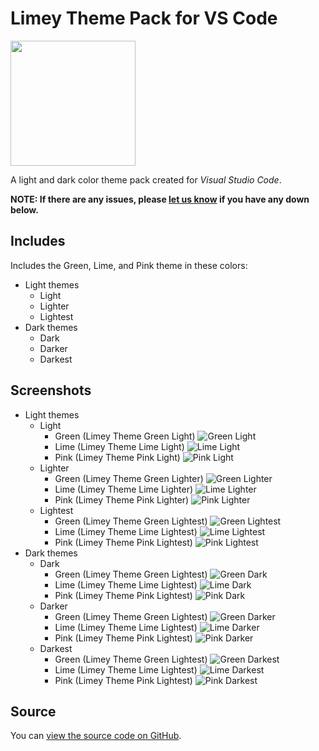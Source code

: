 # Limey Theme Pack for VS Code

<img src=assets/icon.png width=200>

A light and dark color theme pack created for _Visual Studio Code_.

**NOTE: If there are any issues, please [let us know](#source) if you have any down below.**

## Includes

Includes the Green, Lime, and Pink theme in these colors:

- Light themes
    - Light
    - Lighter
    - Lightest
- Dark themes
    - Dark
    - Darker
    - Darkest

## Screenshots

- Light themes
    - Light
        - Green (Limey Theme Green Light)
        ![Green Light](assets/screenshots/light/light/green.png)
        - Lime (Limey Theme Lime Light)
        ![Lime Light](assets/screenshots/light/light/lime.png)
        - Pink (Limey Theme Pink Light)
        ![Pink Light](assets/screenshots/light/light/pink.png)
    - Lighter
        - Green (Limey Theme Green Lighter)
        ![Green Lighter](assets/screenshots/light/lighter/green.png)
        - Lime (Limey Theme Lime Lighter)
        ![Lime Lighter](assets/screenshots/light/lighter/lime.png)
        - Pink (Limey Theme Pink Lighter)
        ![Pink Lighter](assets/screenshots/light/lighter/pink.png)
    - Lightest
        - Green (Limey Theme Green Lightest)
        ![Green Lightest](assets/screenshots/light/lightest/green.png)
        - Lime (Limey Theme Lime Lightest)
        ![Lime Lightest](assets/screenshots/light/lightest/lime.png)
        - Pink (Limey Theme Pink Lightest)
        ![Pink Lightest](assets/screenshots/light/lightest/pink.png)
- Dark themes
    - Dark
        - Green (Limey Theme Green Lightest)
        ![Green Dark](assets/screenshots/dark/darker/green.png)
        - Lime (Limey Theme Lime Lightest)
        ![Lime Dark](assets/screenshots/dark/darker/lime.png)
        - Pink (Limey Theme Pink Lightest)
        ![Pink Dark](assets/screenshots/dark/darker/pink.png)
    - Darker
        - Green (Limey Theme Green Lightest)
        ![Green Darker](assets/screenshots/dark/darker/green.png)
        - Lime (Limey Theme Lime Lightest)
        ![Lime Darker](assets/screenshots/dark/darker/lime.png)
        - Pink (Limey Theme Pink Lightest)
        ![Pink Darker](assets/screenshots/dark/darker/pink.png)
    - Darkest
        - Green (Limey Theme Green Lightest)
        ![Green Darkest](assets/screenshots/dark/darkest/green.png)
        - Lime (Limey Theme Lime Lightest)
        ![Lime Darkest](assets/screenshots/dark/darkest/lime.png)
        - Pink (Limey Theme Pink Lightest)
        ![Pink Darkest](assets/screenshots/dark/darkest/pink.png)



<!-- ... coming soon -->

## Source

You can [view the source code on GitHub](https://github.com/limeyteam/themes).